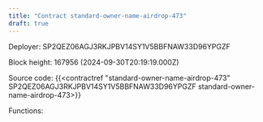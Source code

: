 ```yaml
---
title: "Contract standard-owner-name-airdrop-473"
draft: true
---
```

Deployer: SP2QEZ06AGJ3RKJPBV14SY1V5BBFNAW33D96YPGZF


 



Block height: 167956 (2024-09-30T20:19:19.000Z)

Source code: {{<contractref "standard-owner-name-airdrop-473" SP2QEZ06AGJ3RKJPBV14SY1V5BBFNAW33D96YPGZF standard-owner-name-airdrop-473>}}

Functions:


